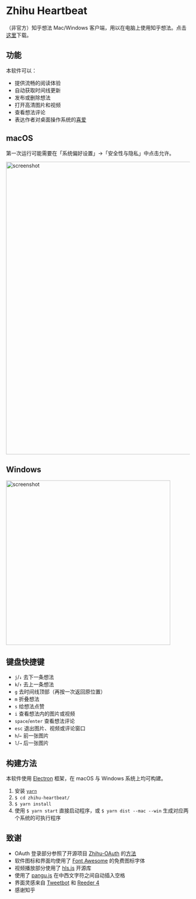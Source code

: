 # Zhihu Heartbeat

（非官方）知乎想法 Mac/Windows 客户端，用以在电脑上使用知乎想法。点击[这里](https://github.com/apm1467/zhihu-heartbeat/releases/latest)下载。

## 功能

本软件可以：

- 提供流畅的阅读体验
- 自动获取时间线更新
- 发布或删除想法
- 打开高清图片和视频
- 查看想法评论
- 表达作者对桌面操作系统的[喜爱](https://overcast.fm/+CdRRhGxw/1:30:56)

## macOS

第一次运行可能需要在「系统偏好设置」→「安全性与隐私」中点击允许。

<img width="800" alt="screenshot" src="https://user-images.githubusercontent.com/10210967/55666973-73846900-5856-11e9-9121-b062e28cc1b4.png">


## Windows

<img width="450" alt="screenshot" src="https://user-images.githubusercontent.com/10210967/55829427-eae42200-5b0e-11e9-8030-0a4fd85c9d99.png">

## 键盘快捷键

- `j`/`↓` 去下一条想法
- `k`/`↑` 去上一条想法
- `g` 去时间线顶部（再按一次返回原位置）
- `m` 折叠想法
- `s` 给想法点赞
- `i` 查看想法内的图片或视频
- `space`/`enter` 查看想法评论
- `esc` 退出图片、视频或评论窗口
- `h`/`←` 前一张图片
- `l`/`→` 后一张图片

## 构建方法

本软件使用 [Electron](https://electronjs.org) 框架，在 macOS 与 Windows 系统上均可构建。

1. 安装 [`yarn`](https://yarnpkg.com/lang/en/docs/install/) 
2. `$ cd zhihu-heartbeat/`
3. `$ yarn install`
4. 使用 `$ yarn start` 直接启动程序，或 `$ yarn dist --mac --win` 生成对应两个系统的可执行程序

## 致谢

- OAuth 登录部分参照了开源项目 [Zhihu-OAuth](https://github.com/7sDream/zhihu-oauth) 的[方法](http://zhihu-oauth.readthedocs.io/zh_CN/latest/for-dev/oauth/game.html)
- 软件图标和界面均使用了 [Font Awesome](https://fontawesome.com) 的免费图标字体
- 视频播放部分使用了 [hls.js](https://github.com/video-dev/hls.js/) 开源库
- 使用了 [pangu.js](https://github.com/vinta/pangu.js) 在中西文字符之间自动插入空格
- 界面灵感来自 [Tweetbot](https://tapbots.com/tweetbot/mac/) 和 [Reeder 4](https://beta.reeder.ch)
- 感谢知乎
